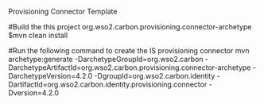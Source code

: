 Provisioning Connector Template

#Build the this project
org.wso2.carbon.provisioning.connector-archetype $mvn clean install

#Run the following command to create the IS provisioning connector
mvn archetype:generate
    -DarchetypeGroupId=org.wso2.carbon
    -DarchetypeArtifactId=org.wso2.carbon.provisioning.connector-archetype
    -DarchetypeVersion=4.2.0
    -DgroupId=org.wso2.carbon.identity
    -DartifactId=org.wso2.carbon.identity.provisioning.connector
    -Dversion=4.2.0
